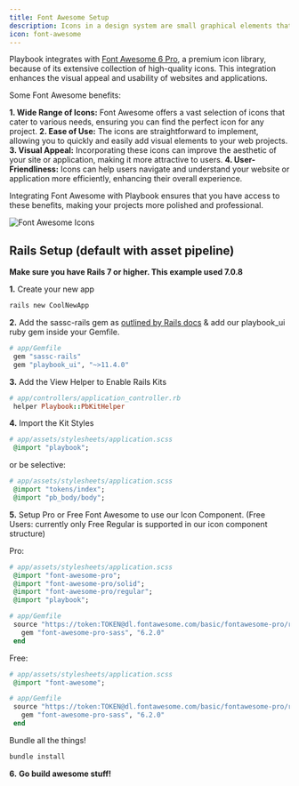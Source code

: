 ```yaml
---
title: Font Awesome Setup
description: Icons in a design system are small graphical elements that represent actions, objects, and symbols.
icon: font-awesome
---
```


Playbook integrates with [Font Awesome 6 Pro](https://fontawesome.com/), a premium icon library, because of its extensive collection of high-quality icons. This integration enhances the visual appeal and usability of websites and applications. 

Some Font Awesome benefits:

**1. Wide Range of Icons:** Font Awesome offers a vast selection of icons that cater to various needs, ensuring you can find the perfect icon for any project.
**2. Ease of Use:** The icons are straightforward to implement, allowing you to quickly and easily add visual elements to your web projects.
**3. Visual Appeal:** Incorporating these icons can improve the aesthetic of your site or application, making it more attractive to users.
**4. User-Friendliness:** Icons can help users navigate and understand your website or application more efficiently, enhancing their overall experience. 

Integrating Font Awesome with Playbook ensures that you have access to these benefits, making your projects more polished and professional.

![Font Awesome Icons](https://cdn.hashnode.com/res/hashnode/image/upload/v1702882676689/8da380bd-d295-4d7f-8d29-7154ab845781.png)

## Rails Setup (default with asset pipeline)

**Make sure you have Rails 7 or higher. This example used 7.0.8**

**1.** Create your new app

```sh
rails new CoolNewApp
```

**2.** Add the sassc-rails gem as [outlined by Rails docs](/guides/getting_started/ruby_on_rails_setup) & add our playbook_ui ruby gem inside your Gemfile. 

```rb
# app/Gemfile
 gem "sassc-rails"
 gem "playbook_ui", "~>11.4.0"
```

**3.** Add the View Helper to Enable Rails Kits

```rb
# app/controllers/application_controller.rb
 helper Playbook::PbKitHelper
```

**4.** Import the Kit Styles

```rb
# app/assets/stylesheets/application.scss
 @import "playbook";
```

or be selective:

```rb
# app/assets/stylesheets/application.scss
 @import "tokens/index";
 @import "pb_body/body";
```

**5.** Setup Pro or Free Font Awesome to use our Icon Component. (Free Users: currently only Free Regular is supported in our icon component structure)

Pro:

```rb
# app/assets/stylesheets/application.scss
 @import "font-awesome-pro";
 @import "font-awesome-pro/solid";
 @import "font-awesome-pro/regular";
 @import "playbook";
```

```rb
# app/Gemfile
 source "https://token:TOKEN@dl.fontawesome.com/basic/fontawesome-pro/ruby/" do
   gem "font-awesome-pro-sass", "6.2.0"
 end
```

Free:

```rb
# app/assets/stylesheets/application.scss
 @import "font-awesome";
```

```rb
# app/Gemfile
 source "https://token:TOKEN@dl.fontawesome.com/basic/fontawesome-pro/ruby/" do
   gem "font-awesome-pro-sass", "6.2.0"
 end
```

Bundle all the things!

```sh
bundle install
```

**6.** **Go build awesome stuff!**